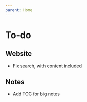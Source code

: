 ```yaml
---
parent: Home
---
```


# To-do

## Website

* Fix search, with content included

## Notes

* Add TOC for big notes
